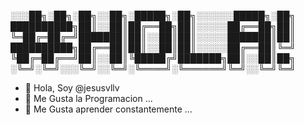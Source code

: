 
░░░██╗░██╗░██╗░░██╗░█████╗░██╗░░░░░░█████╗░██╗
██████████╗██║░░██║██╔══██╗██║░░░░░██╔══██╗██║
╚═██╔═██╔═╝███████║██║░░██║██║░░░░░███████║██║
██████████╗██╔══██║██║░░██║██║░░░░░██╔══██║╚═╝
╚██╔═██╔══╝██║░░██║╚█████╔╝███████╗██║░░██║██╗
░╚═╝░╚═╝░░░╚═╝░░╚═╝░╚════╝░╚══════╝╚═╝░░╚═╝╚═╝


- 👋 Hola, Soy @jesusvllv
- 👀 Me Gusta la Programacion ...
- 🌱 Me Gusta aprender constantemente ...

<!---
jesusvllv/jesusvllv is a ✨ special ✨ repository because its `README.md` (this file) appears on your GitHub profile.
You can click the Preview link to take a look at your changes.
--->
